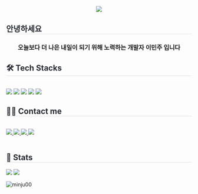 <div align= "center">
    <img src="https://capsule-render.vercel.app/api?type=waving&color=auto&height=200&section=header&text=minju00&fontSize=90" />
</div>
<div style="text-align: left;"> 
    <h2 style="border-bottom: 1px solid #d8dee4; color: #282d33;"> 안녕하세요 </h2>  
    <h3 align="center">오늘보다 더 나은 내일이 되기 위해 노력하는 개발자 이민주 입니다</h3>
    <div style="font-weight: 700; font-size: 15px; text-align: left; color: #282d33;"/>
</div>
<div style="text-align: left;">
    <h2 style="border-bottom: 1px solid #d8dee4; color: #282d33;"> 🛠️ Tech Stacks </h2> 
    <br/> 
    <div style="margin: ; text-align: left;" "text-align: left;"> 
        <img src="https://img.shields.io/badge/Python-3776AB?style=for-the-badge&logo=Python&logoColor=white">
        <img src="https://img.shields.io/badge/PyTorch-EE4C2C?style=for-the-badge&logo=PyTorch&logoColor=white">
        <img src="https://img.shields.io/badge/React-61DAFB?style=for-the-badge&logo=React&logoColor=white">
        <img src="https://img.shields.io/badge/C++-00599C?style=for-the-badge&logo=C%2B%2B&logoColor=white">
        <img src="https://img.shields.io/badge/C-A8B9CC?style=for-the-badge&logo=C&logoColor=white">
        <br/>
    </div>
</div>
<div style="text-align: left;">
    <h2 style="border-bottom: 1px solid #d8dee4; color: #282d33;"> 🧑‍💻 Contact me </h2> 
    <br/> 
    <div style="text-align: left;"> 
        <a href=> 
            <img src="https://img.shields.io/badge/Instagram-E4405F?style=for-the-badge&logo=Instagram&logoColor=white&link="> 
        </a>
         <a href=> 
            <img src="https://img.shields.io/badge/Tistory-000000?style=for-the-badge&logo=Tistory&logoColor=white&link="> 
        </a>
         <a href=> 
            <img src="https://img.shields.io/badge/Notion-000000?style=for-the-badge&logo=Notion&logoColor=white&link="> 
        </a>
         <a href=mailto:> 
            <img src="https://img.shields.io/badge/Gmail-EA4335?style=for-the-badge&logo=Gmail&logoColor=white&link=mailto:"> 
        </a>
        </div>  
        <br/> 
        <div style="text-align: left;">  </div> 
    </div>
</div>
<div style="text-align: left;"> 
    <h2 style="border-bottom: 1px solid #d8dee4; color: #282d33;"> 🏅 Stats </h2>
    <div style="text-align: left;"> 
        <img src="https://github-readme-stats.vercel.app/api?username=minju00&custom_title=minju00's Github Stat&bg_color=180,000000,&title_color=000000&text_color=000000"
        /> 
        <img src="https://github-readme-stats.vercel.app/api/top-langs/?username=minju00&layout=compact&bg_color=180,000000,&title_color=000000&text_color=000000"
           /> 
    </div> 
</div>
<p>
    <img align="center" src="https://github-readme-streak-stats.herokuapp.com/?user=minju00&" alt="minju00" />
</p>

[](https://github-readme-tistory-card.vercel.app/api/badge?name=tistory&theme=%7Binsert_theme%7D)

[](http://mazassumnida.wtf/api/mini/generate_badge?boj=bin3994)

<!---
minju00/minju00 is a ✨ special ✨ repository because its `README.md` (this file) appears on your GitHub profile.
You can click the Preview link to take a look at your changes.
--->
